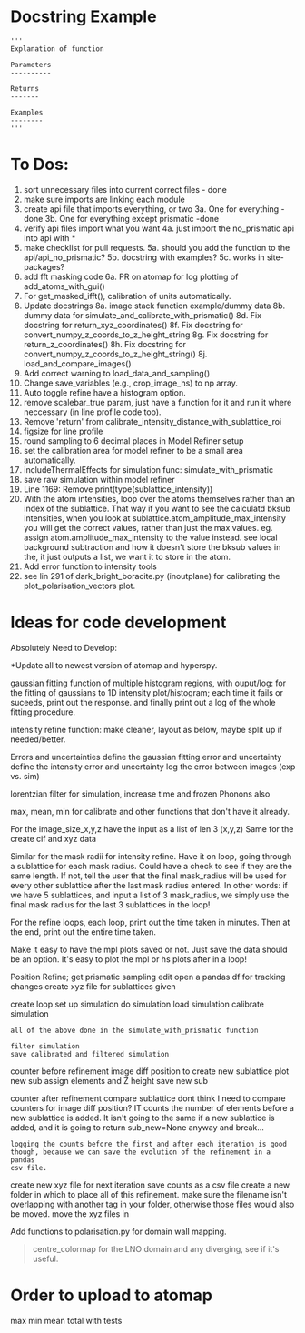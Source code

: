 # Docstring Example

```
'''
Explanation of function

Parameters
----------

Returns
-------

Examples
--------
'''
```

# To Dos:

1. sort unnecessary files into current correct files - done
2. make sure imports are linking each module
3. create api file that imports everything, or two
    3a. One for everything - done
    3b. One for everything except prismatic -done
4. verify api files import what you want
    4a. just import the no_prismatic api into api with *
5. make checklist for pull requests.
    5a. should you add the function to the api/api_no_prismatic?
    5b. docstring with examples?
    5c. works in site-packages?
6. add fft masking code
    6a. PR on atomap for log plotting of add_atoms_with_gui()
7. For get_masked_ifft(), calibration of units automatically.   
8. Update docstrings
    8a. image stack function example/dummy data
    8b. dummy data for simulate_and_calibrate_with_prismatic()
    8d. Fix docstring for return_xyz_coordinates()
    8f. Fix docstring for convert_numpy_z_coords_to_z_height_string
    8g. Fix docstring for return_z_coordinates()
    8h. Fix docstring for convert_numpy_z_coords_to_z_height_string()
    8j. load_and_compare_images()
9. Add correct warning to load_data_and_sampling()
12. Change save_variables (e.g., crop_image_hs) to np array.
15. Auto toggle refine have a histogram option.
16. remove scalebar_true param, just have a function for it and run it where neccessary (in line profile code too).
17. Remove 'return' from calibrate_intensity_distance_with_sublattice_roi
18. figsize for line profile
19. round sampling to 6 decimal places in Model Refiner setup
20. set the calibration area for model refiner to be a small area automatically.
21. includeThermalEffects for simulation func: simulate_with_prismatic
22. save raw simulation within model refiner
23. Line 1169: Remove print(type(sublattice_intensity))
24. With the atom intensities, loop over the atoms themselves rather than an index of the sublattice. That way if you want to see the calculatd bksub intensities, when you look at sublattice.atom_amplitude_max_intensity you will get the correct values, rather than just the max values. eg. assign atom.amplitude_max_intensity to the value instead. see local background subtraction and how it doesn't store the bksub values in the, it just outputs a list, we want it to store in the atom.
25. Add error function to intensity tools
26. see lin 291 of dark_bright_boracite.py (inoutplane) for calibrating the plot_polarisation_vectors plot.

# Ideas for code development


Absolutely Need to Develop:

*Update all to newest version of atomap and hyperspy.

gaussian fitting function of multiple histogram regions, with ouput/log: 
    for the fitting of gaussians to 1D intensity plot/histogram;
    each time it fails or suceeds, print out the response. and finally 
    print out a log of the whole fitting procedure.

intensity refine function:
    make cleaner, layout as below, maybe split up if needed/better.

Errors and uncertainties
    define the gaussian fitting error and uncertainty
    define the intensity error and uncertainty
    log the error between images (exp vs. sim)

lorentzian filter for simulation, increase time and frozen Phonons also

max, mean, min for calibrate and other functions that don't have it already.
    

For the image_size_x,y,z have the input as a list of len 3 (x,y,z)
Same for the create cif and xyz data

Similar for the mask radii for intensity refine. Have it on loop, going through
a sublattice for each mask radius. Could have a check to see if they are the 
same length. If not, tell the user that the final mask_radius will be used for
every other sublattice after the last mask radius entered.
In other words: if we have 5 sublattices, and input a list of 3 mask_radius,
we simply use the final mask radius for the last 3 sublattices in the loop! 

For the refine loops, each loop, print out the time taken in minutes. Then at
the end, print out the entire time taken.

Make it easy to have the mpl plots saved or not. Just save the data should be 
an option. It's easy to plot the mpl or hs plots after in a loop!

Position Refine;
get prismatic sampling edit
open a pandas df for tracking changes
create xyz file for sublattices given

create loop
    set up simulation
    do simulation
    load simulation
    calibrate simulation

    all of the above done in the simulate_with_prismatic function

    filter simulation
    save calibrated and filtered simulation

    

counter before refinement
image diff position to create new sublattice
    plot new sub
    assign elements and Z height
    save new sub

counter after refinement
compare sublattice
    dont think I need to compare counters for image diff position? 
    IT counts the number of elements before a new sublattice is added. It isn't 
    going to the same if a new sublattice is added, and it is going to return 
    sub_new=None anyway and break...

    logging the counts before the first and after each iteration is good 
    though, because we can save the evolution of the refinement in a pandas 
    csv file.


create new xyz file for next iteration
save counts as a csv file
create a new folder in which to place all of this refinement.
    make sure the filename isn't overlapping with another tag in your folder,
    otherwise those files would also be moved.
move the xyz files in 


Add functions to polarisation.py for domain wall mapping.
> centre_colormap for the LNO domain and any diverging, see if it's useful.



# Order to upload to atomap

max min mean total with tests


